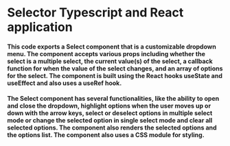 # Selector Typescript and React application
#### This code exports a Select component that is a customizable dropdown menu. The component accepts various props including whether the select is a multiple select, the current value(s) of the select, a callback function for when the value of the select changes, and an array of options for the select. The component is built using the React hooks useState and useEffect and also uses a useRef hook.

#### The Select component has several functionalities, like the ability to open and close the dropdown, highlight options when the user moves up or down with the arrow keys, select or deselect options in multiple select mode or change the selected option in single select mode and clear all selected options. The component also renders the selected options and the options list. The component also uses a CSS module for styling.
